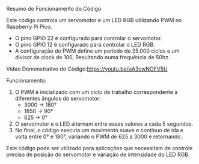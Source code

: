 Resumo do Funcionamento do Código

Este código controla um servomotor e um LED RGB utilizando PWM no Raspberry Pi Pico.

- O pino GPIO 22 é configurado para controlar o servomotor.
- O pino GPIO 12 é configurado para controlar o LED RGB.
- A configuração do PWM define um período de 25.000 ciclos e um divisor de clock de 100, Resultando numa frequência de 50hz.

Vídeo Demonstrativo do Código:https://youtu.be/uA3cwNOFV5U

Funcionamento:
1. O PWM é inicializado com um ciclo de trabalho correspondente a diferentes ângulos do servomotor:
   - 3000 → 180°
   - 1850 → 90°
   - 625 → 0°
2. O servomotor e o LED alternam entre esses valores a cada 5 segundos.
3. No final, o código executa um movimento suave e contínuo de ida e volta entre 0° e 180°, variando o PWM de 625 a 3000 e retornando.

Este código pode ser utilizado para aplicações que necessitam de controle preciso de posição do servomotor e variação de intensidade do LED RGB.
